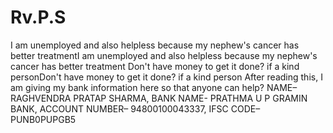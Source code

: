 # Rv.P.S
I am unemployed and also helpless because my nephew's cancer has better treatmentI am unemployed and also helpless because my nephew's cancer has better treatment Don't have money to get it done? if a kind personDon't have money to get it done? if a kind person After reading this, I am giving my bank information here so that anyone can help?  NAME– RAGHVENDRA PRATAP SHARMA, BANK NAME- PRATHMA U P GRAMIN BANK, ACCOUNT NUMBER– 94800100043337, IFSC CODE– PUNB0PUPGB5  
